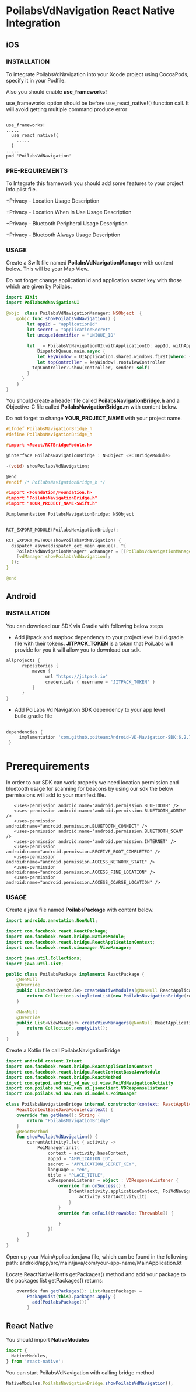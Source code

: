 # PoilabsVdNavigation React Native Integration

## iOS

### INSTALLATION

To integrate PoilabsVdNavigation into your Xcode project using CocoaPods, specify it in your Podfile. 

Also you should enable **use_frameworks!**

use\_frameworks option should be before use\_react\_native!() function call. It will avoid getting multiple command produce error

```curl

use_frameworks!
.....
  use_react_native!(
    .....
  )
.....
pod 'PoilabsVdNavigation'

```

### PRE-REQUIREMENTS

To Integrate this framework you should add some features to your project info.plist file.

+Privacy - Location Usage Description

+Privacy - Location When In Use Usage Description

+Privacy - Bluetooth Peripheral Usage Description

+Privacy - Bluetooth Always Usage Description

### USAGE

Create a Swift file named **PoilabsVdNavigationManager** with content below. This will be your Map View. 

Do not forget change application id and application secret key with those which are given by Poilabs.

```Swift
import UIKit
import PoilabsVdNavigationUI

@objc  class PoilabsVdNavigationManager: NSObject  {
    @objc func showPoilabsVdNavigation() {
        let appId = "applicationId"
        let secret = "applicationSecret"
        let uniqueIdentifier = "UNIQUE_ID"
    
        let _ = PoilabsVdNavigationUI(withApplicationID: appId, withApplicationSecret: secret, withUniqueIdentifier: uniqueIdentifier) { controller in
            DispatchQueue.main.async {
            let keyWindow = UIApplication.shared.windows.first(where: { $0.isKeyWindow }) ?? UIApplication.shared.windows.first
            let topController = keyWindow?.rootViewController
          topController?.show(controller, sender: self)
        }
      }
    }
}

```

You should create a header file called **PoilabsNavigationBridge.h** and a Objective-C file  called **PoilabsNavigationBridge.m** with content below. 

Do not forget to change **YOUR_PROJECT_NAME** with your project name.
 
```c
#ifndef PoilabsNavigationBridge_h
#define PoilabsNavigationBridge_h

#import <React/RCTBridgeModule.h>

@interface PoilabsNavigationBridge : NSObject <RCTBridgeModule>

-(void) showPoilabsVdNavigation;

@end
#endif /* PoilabsNavigationBridge_h */
```

```c
#import <Foundation/Foundation.h>
#import "PoilabsNavigationBridge.h"
#import "YOUR_PROJECT_NAME-Swift.h"

@implementation PoilabsNavigationBridge: NSObject


RCT_EXPORT_MODULE(PoilabsNavigationBridge);

RCT_EXPORT_METHOD(showPoilabsVdNavigation) {
  dispatch_async(dispatch_get_main_queue(), ^{
    PoilabsVdNavigationManager* vdManager = [[PoilabsVdNavigationManager alloc] init];
    [vdManager showPoilabsVdNavigation];
  });
}

@end
```

## Android

### INSTALLATION

You can download our SDK via Gradle with following below steps


*  Add jitpack and mapbox dependency to your project level build.gradle file with their tokens.
   **JITPACK_TOKEN** is a token that PoiLabs will provide for you it will allow you to download our sdk.

~~~groovy  
allprojects {  
      repositories {  
          maven {  
               url "https://jitpack.io" 
               credentials { username = 'JITPACK_TOKEN' }  
          }  
      }  
}
~~~  

* Add PoiLabs Vd Navigation SDK dependency to your app level build.gradle file

~~~groovy  
  
dependencies {  
     implementation 'com.github.poiteam:Android-VD-Navigation-SDK:6.2.7'  
 }  
~~~ 

# Prerequirements

In order to our SDK can work properly we need location permission and bluetooth usage for scanning
for beacons by using our sdk the below permissions will add to your manifest file.

 ~~~
    <uses-permission android:name="android.permission.BLUETOOTH" />
    <uses-permission android:name="android.permission.BLUETOOTH_ADMIN" />
    <uses-permission android:name="android.permission.BLUETOOTH_CONNECT" />
    <uses-permission android:name="android.permission.BLUETOOTH_SCAN" />
    <uses-permission android:name="android.permission.INTERNET" />
    <uses-permission android:name="android.permission.RECEIVE_BOOT_COMPLETED" />
    <uses-permission android:name="android.permission.ACCESS_NETWORK_STATE" />
    <uses-permission android:name="android.permission.ACCESS_FINE_LOCATION" />
    <uses-permission android:name="android.permission.ACCESS_COARSE_LOCATION" />
~~~

### USAGE

Create a java file named **PoilabsPackage** with content below.

```Java
import androidx.annotation.NonNull;

import com.facebook.react.ReactPackage;
import com.facebook.react.bridge.NativeModule;
import com.facebook.react.bridge.ReactApplicationContext;
import com.facebook.react.uimanager.ViewManager;

import java.util.Collections;
import java.util.List;

public class PoilabsPackage implements ReactPackage {
    @NonNull
    @Override
    public List<NativeModule> createNativeModules(@NonNull ReactApplicationContext reactContext) {
        return Collections.singletonList(new PoilabsNavigationBridge(reactContext));
    }

    @NonNull
    @Override
    public List<ViewManager> createViewManagers(@NonNull ReactApplicationContext reactContext) {
        return Collections.emptyList();
    }
}
```

Create a Kotlin file call PoilabsNavigationBridge
```Kotlin
import android.content.Intent
import com.facebook.react.bridge.ReactApplicationContext
import com.facebook.react.bridge.ReactContextBaseJavaModule
import com.facebook.react.bridge.ReactMethod
import com.getpoi.android_vd_nav_ui.view.PoiVdNavigationActivity
import com.poilabs.vd.nav.non.ui.jsonclient.VDResponseListener
import com.poilabs.vd.nav.non.ui.models.PoiManager

class PoilabsNavigationBridge internal constructor(context: ReactApplicationContext?) :
    ReactContextBaseJavaModule(context) {
    override fun getName(): String {
        return "PoilabsNavigationBridge"
    }
    @ReactMethod
    fun showPoilabsVdNavigation() {
        currentActivity?.let { activity ->
            PoiManager.init(
                context = activity.baseContext,
                appId = "APPLICATION_ID",
                secret = "APPLICATION_SECRET_KEY",
                language = "en",
                title = "PLACE_TITLE",
                vdResponseListener = object : VDResponseListener {
                    override fun onSuccess() {
                        Intent(activity.applicationContext, PoiVdNavigationActivity::class.java).also {
                            activity.startActivity(it)
                        }
                    }
                    override fun onFail(throwable: Throwable?) {

                    }
                })
        }
    }
}
```

Open up your MainApplication.java file, which can be found in the following path: android/app/src/main/java/com/your-app-name/MainApplication.kt

Locate ReactNativeHost’s getPackages() method and add your package to the packages list getPackages() returns:

```Java
    override fun getPackages(): List<ReactPackage> =
        PackageList(this).packages.apply {
          add(PoilabsPackage())
        }
```


## React Native

You should import **NativeModules**

```js
import {
  NativeModules,
} from 'react-native';
```
You can start PoilabsVdNavigation with calling bridge method

```js
NativeModules.PoilabsNavigationBridge.showPoilabsVdNavigation();
```




